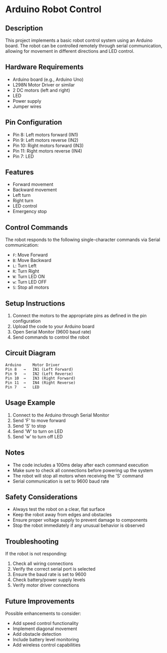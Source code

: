 # Arduino Robot Control

## Description
This project implements a basic robot control system using an Arduino board. The robot can be controlled remotely through serial communication, allowing for movement in different directions and LED control.

## Hardware Requirements
- Arduino board (e.g., Arduino Uno)
- L298N Motor Driver or similar
- 2 DC motors (left and right)
- LED
- Power supply
- Jumper wires

## Pin Configuration
- Pin 8: Left motors forward (IN1)
- Pin 9: Left motors reverse (IN2)
- Pin 10: Right motors forward (IN3)
- Pin 11: Right motors reverse (IN4)
- Pin 7: LED

## Features
- Forward movement
- Backward movement
- Left turn
- Right turn
- LED control
- Emergency stop

## Control Commands
The robot responds to the following single-character commands via Serial communication:
- `F`: Move Forward
- `B`: Move Backward
- `L`: Turn Left
- `R`: Turn Right
- `W`: Turn LED ON
- `w`: Turn LED OFF
- `S`: Stop all motors

## Setup Instructions
1. Connect the motors to the appropriate pins as defined in the pin configuration
2. Upload the code to your Arduino board
3. Open Serial Monitor (9600 baud rate)
4. Send commands to control the robot

## Circuit Diagram
```
Arduino     Motor Driver
Pin 8   →   IN1 (Left Forward)
Pin 9   →   IN2 (Left Reverse)
Pin 10  →   IN3 (Right Forward)
Pin 11  →   IN4 (Right Reverse)
Pin 7   →   LED
```

## Usage Example
1. Connect to the Arduino through Serial Monitor
2. Send 'F' to move forward
3. Send 'S' to stop
4. Send 'W' to turn on LED
5. Send 'w' to turn off LED

## Notes
- The code includes a 100ms delay after each command execution
- Make sure to check all connections before powering up the system
- The robot will stop all motors when receiving the 'S' command
- Serial communication is set to 9600 baud rate

## Safety Considerations
- Always test the robot on a clear, flat surface
- Keep the robot away from edges and obstacles
- Ensure proper voltage supply to prevent damage to components
- Stop the robot immediately if any unusual behavior is observed

## Troubleshooting
If the robot is not responding:
1. Check all wiring connections
2. Verify the correct serial port is selected
3. Ensure the baud rate is set to 9600
4. Check battery/power supply levels
5. Verify motor driver connections

## Future Improvements
Possible enhancements to consider:
- Add speed control functionality
- Implement diagonal movement
- Add obstacle detection
- Include battery level monitoring
- Add wireless control capabilities
